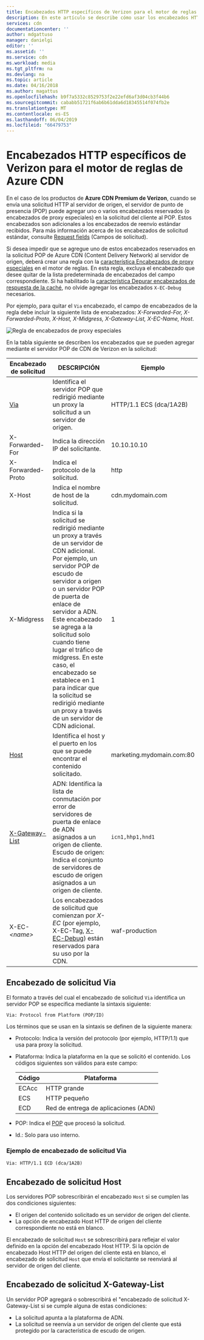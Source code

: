 ```yaml
---
title: Encabezados HTTP específicos de Verizon para el motor de reglas de Azure CDN | Microsoft Docs
description: En este artículo se describe cómo usar los encabezados HTTP específicos de Verizon con el motor de reglas de Azure CDN.
services: cdn
documentationcenter: ''
author: mdgattuso
manager: danielgi
editor: ''
ms.assetid: ''
ms.service: cdn
ms.workload: media
ms.tgt_pltfrm: na
ms.devlang: na
ms.topic: article
ms.date: 04/16/2018
ms.author: magattus
ms.openlocfilehash: b9f7a5332c8529753f2e22efd6af3d04cb3f44b6
ms.sourcegitcommit: cababb51721f6ab6b61dda6d18345514f074fb2e
ms.translationtype: MT
ms.contentlocale: es-ES
ms.lasthandoff: 06/04/2019
ms.locfileid: "66479753"
---
```

# <a name="verizon-specific-http-headers-for-azure-cdn-rules-engine"></a>Encabezados HTTP específicos de Verizon para el motor de reglas de Azure CDN

En el caso de los productos de **Azure CDN Premium de Verizon**, cuando se envía una solicitud HTTP al servidor de origen, el servidor de punto de presencia (POP) puede agregar uno o varios encabezados reservados (o encabezados de proxy especiales) en la solicitud del cliente al POP. Estos encabezados son adicionales a los encabezados de reenvío estándar recibidos. Para más información acerca de los encabezados de solicitud estándar, consulte [Request fields](https://en.wikipedia.org/wiki/List_of_HTTP_header_fields#Request_fields) (Campos de solicitud).

Si desea impedir que se agregue uno de estos encabezados reservados en la solicitud POP de Azure CDN (Content Delivery Network) al servidor de origen, deberá crear una regla con la [característica Encabezados de proxy especiales](cdn-verizon-premium-rules-engine-reference-features.md#proxy-special-headers) en el motor de reglas. En esta regla, excluya el encabezado que desee quitar de la lista predeterminada de encabezados del campo correspondiente. Si ha habilitado la [característica Depurar encabezados de respuesta de la caché](cdn-verizon-premium-rules-engine-reference-features.md#debug-cache-response-headers), no olvide agregar los encabezados `X-EC-Debug` necesarios. 

Por ejemplo, para quitar el `Via` encabezado, el campo de encabezados de la regla debe incluir la siguiente lista de encabezados: *X-Forwarded-For, X-Forwarded-Proto, X-Host, X-Midgress, X-Gateway-List, X-EC-Name, Host*. 

![Regla de encabezados de proxy especiales](./media/cdn-http-headers/cdn-proxy-special-header-rule.png)

En la tabla siguiente se describen los encabezados que se pueden agregar mediante el servidor POP de CDN de Verizon en la solicitud:

Encabezado de solicitud | DESCRIPCIÓN | Ejemplo
---------------|-------------|--------
[Via](#via-request-header) | Identifica el servidor POP que redirigió mediante un proxy la solicitud a un servidor de origen. | HTTP/1.1 ECS (dca/1A2B)
X-Forwarded-For | Indica la dirección IP del solicitante.| 10.10.10.10
X-Forwarded-Proto | Indica el protocolo de la solicitud. | http
X-Host | Indica el nombre de host de la solicitud. | cdn.mydomain.com
X-Midgress | Indica si la solicitud se redirigió mediante un proxy a través de un servidor de CDN adicional. Por ejemplo, un servidor POP de escudo de servidor a origen o un servidor POP de puerta de enlace de servidor a ADN. <br />Este encabezado se agrega a la solicitud solo cuando tiene lugar el tráfico de midgress. En este caso, el encabezado se establece en 1 para indicar que la solicitud se redirigió mediante un proxy a través de un servidor de CDN adicional.| 1
[Host](#host-request-header) | Identifica el host y el puerto en los que se puede encontrar el contenido solicitado. | marketing.mydomain.com:80
[X-Gateway-List](#x-gateway-list-request-header) | ADN: Identifica la lista de conmutación por error de servidores de puerta de enlace de ADN asignados a un origen de cliente. <br />Escudo de origen: Indica el conjunto de servidores de escudo de origen asignados a un origen de cliente. | `icn1,hhp1,hnd1`
X-EC- _&lt;name&gt;_ | Los encabezados de solicitud que comienzan por *X-EC* (por ejemplo, X-EC-Tag, [X-EC-Debug](cdn-http-debug-headers.md)) están reservados para su uso por la CDN.| waf-production

## <a name="via-request-header"></a>Encabezado de solicitud Via
El formato a través del cual el encabezado de solicitud `Via` identifica un servidor POP se especifica mediante la sintaxis siguiente:

`Via: Protocol from Platform (POP/ID)` 

Los términos que se usan en la sintaxis se definen de la siguiente manera:
- Protocolo: Indica la versión del protocolo (por ejemplo, HTTP/1.1) que usa para proxy la solicitud. 

- Plataforma: Indica la plataforma en la que se solicitó el contenido. Los códigos siguientes son válidos para este campo: 

    Código | Plataforma
    -----|---------
    ECAcc | HTTP grande
    ECS   | HTTP pequeño
    ECD   | Red de entrega de aplicaciones (ADN)

- POP: Indica el [POP](cdn-pop-abbreviations.md) que procesó la solicitud. 

- Id.: Solo para uso interno.

### <a name="example-via-request-header"></a>Ejemplo de encabezado de solicitud Via

`Via: HTTP/1.1 ECD (dca/1A2B)`

## <a name="host-request-header"></a>Encabezado de solicitud Host
Los servidores POP sobrescribirán el encabezado `Host` si se cumplen las dos condiciones siguientes:
- El origen del contenido solicitado es un servidor de origen del cliente.
- La opción de encabezado Host HTTP de origen del cliente correspondiente no está en blanco.

El encabezado de solicitud `Host` se sobrescribirá para reflejar el valor definido en la opción del encabezado Host HTTP.
Si la opción de encabezado Host HTTP del origen del cliente está en blanco, el encabezado de solicitud `Host` que envía el solicitante se reenviará al servidor de origen del cliente.

## <a name="x-gateway-list-request-header"></a>Encabezado de solicitud X-Gateway-List
Un servidor POP agregará o sobrescribirá el "encabezado de solicitud X-Gateway-List si se cumple alguna de estas condiciones:
- La solicitud apunta a la plataforma de ADN.
- La solicitud se reenvía a un servidor de origen del cliente que está protegido por la característica de escudo de origen.

